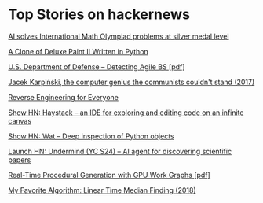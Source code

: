# Top Stories on hackernews <br />
[AI solves International Math Olympiad problems at silver medal level](https://deepmind.google/discover/blog/ai-solves-imo-problems-at-silver-medal-level/)

[A Clone of Deluxe Paint II Written in Python](https://github.com/mriale/PyDPainter)

[U.S. Department of Defense – Detecting Agile BS [pdf]](https://media.defense.gov/2018/Oct/09/2002049591/-1/-1/0/DIB_DETECTING_AGILE_BS_2018.10.05.PDF)

[Jacek Karpińśki, the computer genius the communists couldn't stand (2017)](https://culture.pl/en/article/jacek-karpinski-the-computer-genius-the-communists-couldnt-stand)

[Reverse Engineering for Everyone](https://0xinfection.github.io/reversing/)

[Show HN: Haystack – an IDE for exploring and editing code on an infinite canvas](https://haystackeditor.com/)

[Show HN: Wat – Deep inspection of Python objects](https://github.com/igrek51/wat)

[Launch HN: Undermind (YC S24) – AI agent for discovering scientific papers]()

[Real-Time Procedural Generation with GPU Work Graphs [pdf]](https://gpuopen.com/download/publications/Real-Time_Procedural_Generation_with_GPU_Work_Graphs-GPUOpen_preprint.pdf)

[My Favorite Algorithm: Linear Time Median Finding (2018)](https://rcoh.me/posts/linear-time-median-finding/)

